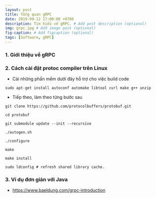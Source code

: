 ```yaml
---
layout: post
title: Tổng quan gRPC
date: 2019-09-12 17:00:00 +0700
description: Tìm hiểu về gRPC. # Add post description (optional)
img: grpc.jpg # Add image post (optional)
fig-caption: # Add figcaption (optional)
tags: [Software, gRPC]
---
```


### 1. Giới thiệu về gRPC

### 2. Cách cài đặt protoc compiler trên Linux

* Cài những phần mềm dưới đây hỗ trợ cho việc build code

```
sudo apt-get install autoconf automake libtool curl make g++ unzip
```

* Tiếp theo, làm theo từng bước sau

```
git clone https://github.com/protocolbuffers/protobuf.git
```

```
cd protobuf
```

```
git submodule update --init --recursive
```

```
./autogen.sh
```

```
./configure
```

```
make
```

```
make install
```

```
sudo ldconfig # refresh shared library cache.
```

### 3. Ví dụ đơn giản với Java



* https://www.baeldung.com/grpc-introduction